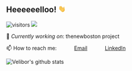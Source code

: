 
## Heeeeeelloo! <img src="./wave.gif" width="20px">

![visitors](https://visitor-badge.glitch.me/badge?page_id=velibor7)
![](https://img.shields.io/badge/OS-Linux-informational?style=flat&logo=linux&logoColor=white&color=2bbc8a)

🔭 *Currently working on*: thenewboston project<br>

📫 How to reach me:
&nbsp;&nbsp;&nbsp;&nbsp;&nbsp;&nbsp;&nbsp;&nbsp;&nbsp;&nbsp; [Email](velibor.va@gmail.com)
&nbsp;&nbsp;&nbsp;&nbsp;&nbsp;&nbsp;&nbsp;&nbsp;&nbsp;&nbsp; [LinkedIn](https://www.linkedin.com/in/veliborvasiljevic)
<br>

![Velibor's github stats](https://github-readme-stats.vercel.app/api?username=velibor7)
